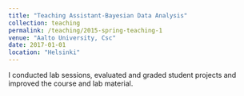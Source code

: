```yaml
---
title: "Teaching Assistant-Bayesian Data Analysis"
collection: teaching
permalink: /teaching/2015-spring-teaching-1
venue: "Aalto University, Csc"
date: 2017-01-01
location: "Helsinki"
---
```

I conducted lab sessions, evaluated and graded student projects and improved the
course and lab material.

